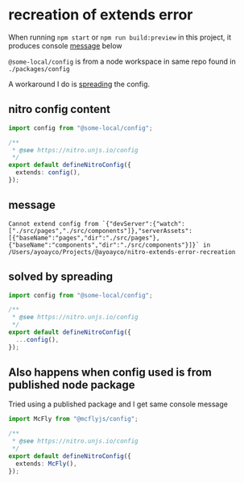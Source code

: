 # recreation of extends error

When running `npm start` or `npm run build:preview` in this project, it produces console [message](#message) below

`@some-local/config` is from a node workspace in same repo found in `./packages/config`

A workaround I do is [spreading](#solved-by-spreading) the config.

## nitro config content
```ts
import config from "@some-local/config";

/**
 * @see https://nitro.unjs.io/config
 */
export default defineNitroConfig({
  extends: config(),
});
```
## message

```
Cannot extend config from `{"devServer":{"watch":["./src/pages","./src/components"]},"serverAssets":[{"baseName":"pages","dir":"./src/pages"},{"baseName":"components","dir":"./src/components"}]}` in /Users/ayoayco/Projects/@ayoayco/nitro-extends-error-recreation
```

## solved by spreading

```ts
import config from "@some-local/config";

/**
 * @see https://nitro.unjs.io/config
 */
export default defineNitroConfig({
  ...config(),
});
```

## Also happens when config used is from published node package

Tried using a published package and I get same console message

```ts
import McFly from "@mcflyjs/config";

/**
 * @see https://nitro.unjs.io/config
 */
export default defineNitroConfig({
  extends: McFly(),
});
```
